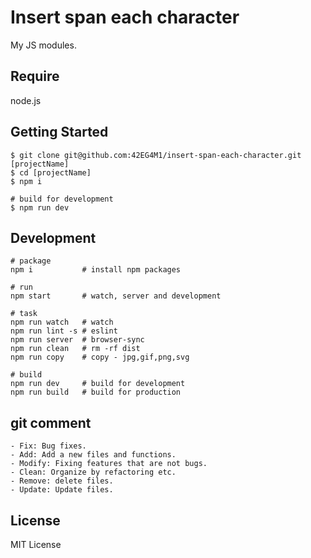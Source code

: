 # Insert span each character
My JS modules.

## Require
node.js

## Getting Started
    $ git clone git@github.com:42EG4M1/insert-span-each-character.git [projectName]
    $ cd [projectName]
    $ npm i

    # build for development
    $ npm run dev

## Development
    # package
    npm i           # install npm packages

    # run
    npm start       # watch, server and development

    # task
    npm run watch   # watch
    npm run lint -s # eslint
    npm run server  # browser-sync
    npm run clean   # rm -rf dist
    npm run copy    # copy - jpg,gif,png,svg

    # build
    npm run dev     # build for development
    npm run build   # build for production

## git comment

    - Fix: Bug fixes.
    - Add: Add a new files and functions.
    - Modify: Fixing features that are not bugs.
    - Clean: Organize by refactoring etc.
    - Remove: delete files.
    - Update: Update files.

## License
MIT License
